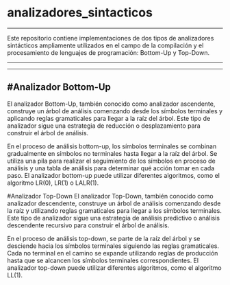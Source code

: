 # analizadores_sintacticos

---

Este repositorio contiene implementaciones de dos tipos de analizadores sintácticos ampliamente utilizados en el campo de la compilación y el procesamiento de lenguajes de programación: Bottom-Up y Top-Down.

----
----
#Analizador Bottom-Up
-
El analizador Bottom-Up, también conocido como analizador ascendente, construye un árbol de análisis comenzando desde los símbolos terminales y aplicando reglas gramaticales para llegar a la raíz del árbol. Este tipo de analizador sigue una estrategia de reducción o desplazamiento para construir el árbol de análisis.

En el proceso de análisis bottom-up, los símbolos terminales se combinan gradualmente en símbolos no terminales hasta llegar a la raíz del árbol. Se utiliza una pila para realizar el seguimiento de los símbolos en proceso de análisis y una tabla de análisis para determinar qué acción tomar en cada paso. El analizador bottom-up puede utilizar diferentes algoritmos, como el algoritmo LR(0), LR(1) o LALR(1).

#Analizador Top-Down
El analizador Top-Down, también conocido como analizador descendente, construye un árbol de análisis comenzando desde la raíz y utilizando reglas gramaticales para llegar a los símbolos terminales. Este tipo de analizador sigue una estrategia de análisis predictivo o análisis descendente recursivo para construir el árbol de análisis.

En el proceso de análisis top-down, se parte de la raíz del árbol y se desciende hacia los símbolos terminales siguiendo las reglas gramaticales. Cada no terminal en el camino se expande utilizando reglas de producción hasta que se alcancen los símbolos terminales correspondientes. El analizador top-down puede utilizar diferentes algoritmos, como el algoritmo LL(1).

